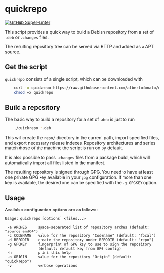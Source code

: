# quickrepo

[![GitHub Super-Linter](https://github.com/albertodonato/quickrepo/workflows/Lint/badge.svg)](https://github.com/albertodonato/quickrepo/actions?query=workflow%3ALint)

This script provides a quick way to build a Debian repository from a set of
`.deb` or `.changes` files.

The resulting repository tree can be served via HTTP and added as a APT source.


## Get the script

`quickrepo` consists of a single script, which can be downloaded with

```bash
    curl -o quickrepo https://raw.githubusercontent.com/albertodonato/quickrepo/main/quickrepo
    chmod +x quickrepo
```


## Build a repository

The basic way to build a repository for a set of `.deb` is just to run

```bash
    ./quickrepo *.deb
```

This will create the `repo/` directory in the current path, import specified
files, and export necessary release indexes.  Repository architectures and
series match those of the machine the script is run on by default.

It is also possible to pass `.changes` files from a package build, which will
automatically import all files listed in the manifest.

The resulting repository is signed through GPG. You need to have at least one
private GPG key available in your `gpg` configuration.  If more than one key is
available, the desired one can be specified with the `-g GPGKEY` option.


## Usage

Available configuration options are as follows:

```text
Usage: quickrepo [options] <files...>

 -a ARCHES     space-separated list of repository arches (default: "source amd64")
 -c CODENAME   value for the repository "Codename" (default: "focal")
 -d REPODIR    create the repository under REPODIR (default: "repo")
 -g GPGKEY     fingerprint of GPG key to use to sign the repository
               (default: default key from GPG config)
 -h            print this help
 -o ORIGIN     value for the repository "Origin" (default: "quickrepo")
 -v            verbose operations
```
